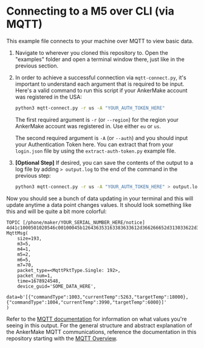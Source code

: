 # Connecting to a M5 over CLI (via MQTT)

This example file connects to your machine over MQTT to view basic data.

1. Navigate to wherever you cloned this repository to. Open the "examples" folder and open a terminal window there, just like in the previous section.

2. In order to achieve a successful connection via `mqtt-connect.py`, it's important to understand each argument that is required to be input. Here's a valid command to run this script if your AnkerMake account was registered in the USA:

   ```bash
   python3 mqtt-connect.py -r us -A "YOUR_AUTH_TOKEN_HERE"
   ```

   The first required argument is `-r`  (or `--region`) for the region your AnkerMake account was registered in. Use either `eu`  or `us`.

   The second required argument is `-A`  (or `--auth`) and you should input your Authentication Token here. You can extract that from your `login.json` file by using the `extract-auth-token.py` example file.

3. **[Optional Step]** If desired, you can save the contents of the output to a log file by adding `> output.log` to the end of the command in the previous step:

   ```bash
   python3 mqtt-connect.py -r us -A "YOUR_AUTH_TOKEN_HERE" > output.log
   ```

Now you should see a bunch of data updating in your terminal and this will update anytime a data point changes values. It should look something like this and will be quite a bit more colorful:

```
TOPIC [/phone/maker/YOUR_SERIAL_NUMBER_HERE/notice]
4d41c1000501020546c00100045b126436353163383633612d366266652d313033622d396234372d35623534393334336637356100000000000000000000000080d48d67e412394ccc2ef9d76b966687e047c862d36ca291d70a7c732aec8f28e7a315dc1dab0fc51eed678bee3959ae14af8ef3670553412e13cc90a0a6d2c4c0a949f072a716ef9153eed115eb7a7decf9c88bcb07922bae5cc925a96e954b1f70dfb55b079b696178f2c918c0af5c9e5861ae7809b97b80614cec6e948f86cc
MqttMsg(
    size=193,
    m3=5,
    m4=1,
    m5=2,
    m6=5,
    m7=70,
    packet_type=<MqttPktType.Single: 192>,
    packet_num=1,
    time=1678924548,
    device_guid='SOME_DATA_HERE',
    data=b'[{"commandType":1003,"currentTemp":5263,"targetTemp":18000},{"commandType":1004,"currentTemp":3990,"targetTemp":6000}]'
)
```

Refer to the [MQTT documentation](https://github.com/Ankermgmt/ankermake-m5-research/tree/master/mqtt) for information on what values you're seeing in this output. For the general structure and abstract explanation of the AnkerMake MQTT communications, reference the documentation in this repository starting with the [MQTT Overview](../mqtt-overview.md).

